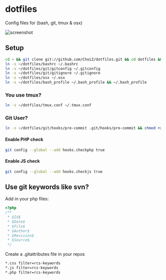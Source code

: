 # dotfiles

Config files for (bash, git, tmux & osx)

![screenshot](https://raw.github.com/ChoiZ/dotfiles/gh-pages/screenshot.png)

## Setup

```bash
cd ~ && git clone git://github.com/ChoiZ/dotfiles.git && cd dotfiles && git submodule init && git submodule update
ln -s ~/dotfiles/bashrc ~/.bashrc
ln -s ~/dotfiles/git/gitconfig ~/.gitconfig
ln -s ~/dotfiles/git/gitignore ~/.gitignore
ln -s ~/dotfiles/osx ~/.osx
ln -s ~/dotfiles/bash_profile ~/.bash_profile && ~/.bash_profile
```

### You use tmux?
```bash
ln -s ~/dotfiles/tmux.conf ~/.tmux.conf
```

### Git User?
```bash
ln -s ~/dotfiles/git/hooks/pre-commit .git/hooks/pre-commit && chmod +x .git/hooks/pre-commit
```

#### Enable PHP check
```bash
git config --global --add hooks.checkphp true
```

#### Enable JS check
```bash
git config --global --add hooks.checkjs true
```

## Use git keywords like svn?

Add in your php files:

```php
<?php
/**
 * $Id$
 * $Date$
 * $File$
 * $Author$
 * $Revision$
 * $Source$
 */
```

Create a .gitattributes file in your repos

```bash
*.css filter=rcs-keywords
*.js filter=rcs-keywords
*.php filter=rcs-keywords
```
